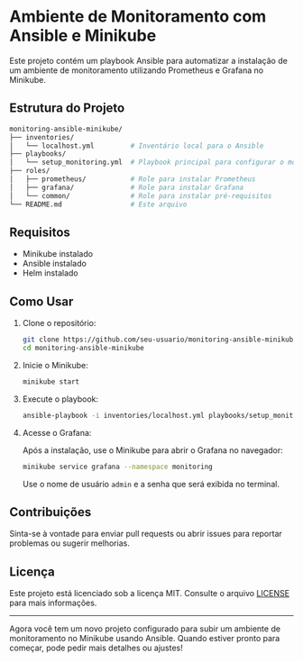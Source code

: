 
# Ambiente de Monitoramento com Ansible e Minikube

Este projeto contém um playbook Ansible para automatizar a instalação de um ambiente de monitoramento utilizando Prometheus e Grafana no Minikube.

## Estrutura do Projeto

```bash
monitoring-ansible-minikube/
├── inventories/
│   └── localhost.yml         # Inventário local para o Ansible
├── playbooks/
│   └── setup_monitoring.yml  # Playbook principal para configurar o monitoramento
├── roles/
│   ├── prometheus/           # Role para instalar Prometheus
│   ├── grafana/              # Role para instalar Grafana
│   └── common/               # Role para instalar pré-requisitos
└── README.md                 # Este arquivo
```

## Requisitos

- Minikube instalado
- Ansible instalado
- Helm instalado

## Como Usar

1. Clone o repositório:

   ```bash
   git clone https://github.com/seu-usuario/monitoring-ansible-minikube.git
   cd monitoring-ansible-minikube
   ```

2. Inicie o Minikube:

   ```bash
   minikube start
   ```

3. Execute o playbook:

   ```bash
   ansible-playbook -i inventories/localhost.yml playbooks/setup_monitoring.yml
   ```

4. Acesse o Grafana:

   Após a instalação, use o Minikube para abrir o Grafana no navegador:

   ```bash
   minikube service grafana --namespace monitoring
   ```

   Use o nome de usuário `admin` e a senha que será exibida no terminal.

## Contribuições

Sinta-se à vontade para enviar pull requests ou abrir issues para reportar problemas ou sugerir melhorias.

## Licença

Este projeto está licenciado sob a licença MIT. Consulte o arquivo [LICENSE](LICENSE) para mais informações.

---

Agora você tem um novo projeto configurado para subir um ambiente de monitoramento no Minikube usando Ansible. Quando estiver pronto para começar, pode pedir mais detalhes ou ajustes!